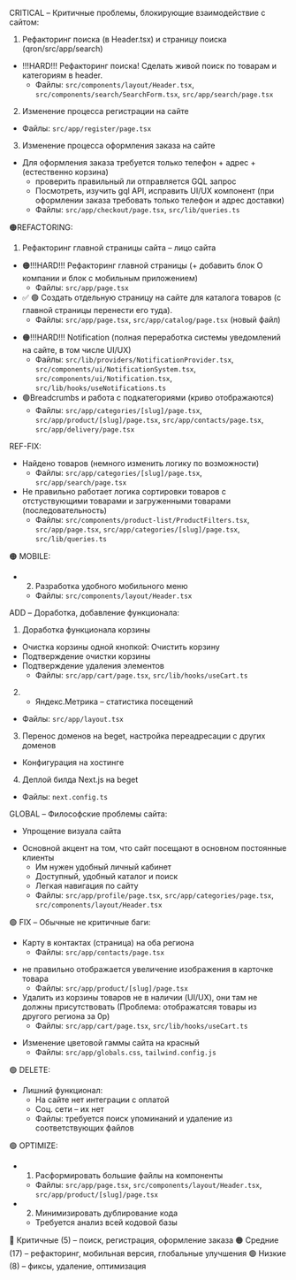 CRITICAL – Критичные проблемы, блокирующие взаимодействие с сайтом:

1. Рефакторинг поиска (в Header.tsx) и страницу поиска (qron/src/app/search)

- !!!HARD!!! Рефакторинг поиска! Сделать живой поиск по товарам и категориям в header.
  - Файлы: `src/components/layout/Header.tsx`, `src/components/search/SearchForm.tsx`, `src/app/search/page.tsx`

2. Изменение процесса регистрации на сайте

- Файлы: `src/app/register/page.tsx`

3. Изменение процесса оформления заказа на сайте

- Для оформления заказа требуется только телефон + адрес + (естественно корзина)
  - проверить правильный ли отправляется GQL запрос
  * Посмотреть, изучить gql API, исправить UI/UX компонент (при оформлении заказа требовать только телефон и адрес доставки)
  - Файлы: `src/app/checkout/page.tsx`, `src/lib/queries.ts`

🟠REFACTORING:

1. Рефакторинг главной страницы сайта – лицо сайта

- 🟠!!!HARD!!! Рефакторинг главной страницы (+ добавить блок О компании и блок с мобильным приложением)
  - Файлы: `src/app/page.tsx`
- ✅ 🟢 Создать отдельную страницу на сайте для каталога товаров (с главной страницы перенести его туда).
  - Файлы: `src/app/page.tsx`, `src/app/catalog/page.tsx` (новый файл)

<!-- - ✅ 🟢 Рефакторинг лучших предложений /src/components/product/ProductCarousel.tsx (совсем не правильная логика работы, лучше пока заменить на скролл)
  - Файлы: `src/components/product/ProductCarousel.tsx` -->

- 🟠!!!HARD!!! Notification (полная переработка системы уведомлений на сайте, в том числе UI/UX)
  - Файлы: `src/lib/providers/NotificationProvider.tsx`, `src/components/ui/NotificationSystem.tsx`, `src/components/ui/Notification.tsx`, `src/lib/hooks/useNotifications.ts`
- 🟢Breadcrumbs и работа с подкатегориями (криво отображаются)
  - Файлы: `src/app/categories/[slug]/page.tsx`, `src/app/product/[slug]/page.tsx`, `src/app/contacts/page.tsx`, `src/app/delivery/page.tsx`

REF-FIX:

- Найдено товаров (немного изменить логику по возможности)
  - Файлы: `src/app/categories/[slug]/page.tsx`, `src/app/search/page.tsx`
- Не правильно работает логика сортировки товаров с отстуствующими товарами и загруженными товарами (последовательность)
  - Файлы: `src/components/product-list/ProductFilters.tsx`, `src/app/page.tsx`, `src/app/categories/[slug]/page.tsx`, `src/lib/queries.ts`

🟠 MOBILE:

<!-- - 1. Уменьшение размеров шрифтов на мобильной версии
  - Файлы: `src/app/globals.css`, `tailwind.config.js` -->

- 2. Разработка удобного мобильного меню
  - Файлы: `src/components/layout/Header.tsx`

<!-- - -->

ADD – Доработка, добавление функционала:

1. Доработка функционала корзины

- Очистка корзины одной кнопкой: Очистить корзину
- Подтверждение очистки корзины
- Подтверждение удаления элементов
  - Файлы: `src/app/cart/page.tsx`, `src/lib/hooks/useCart.ts`

2. - Яндекс.Метрика – статистика посещений

- Файлы: `src/app/layout.tsx`

3. Перенос доменов на beget, настройка переадресации с других доменов

- Конфигурация на хостинге

4. Деплой билда Next.js на beget

- Файлы: `next.config.ts`

<!-- - -->

GLOBAL – Философские проблемы сайта:

- Упрощение визуала сайта

* Основной акцент на том, что сайт посещают в основном постоянные клиенты
  - Им нужен удобный личный кабинет
  - Доступный, удобный каталог и поиск
  - Легкая навигация по сайту
  - Файлы: `src/app/profile/page.tsx`, `src/app/categories/page.tsx`, `src/components/layout/Header.tsx`

🟢 FIX – Обычные не критичные баги:

<!-- - Не всегда работает подгрузка товаров при перемещении по категориям (вроде исправлено) -->

- Карту в контактах (страница) на оба региона
  - Файлы: `src/app/contacts/page.tsx`

<!-- - ✅ 🟢 z-index сортировки сделать больше
  - Файлы: `src/components/product-list/ProductFilters.tsx`

- ✅ 🟢 поправить мини-галерею под фото товара, верстка кривовато отображается (там скролл почему-то в высоту) (не видно полностью)
  - Файлы: `src/app/product/[slug]/page.tsx` -->

<!-- - (ПОКА НЕ ЯСНО КАК РЕАЛИЗОВАТЬ) не отображать подкатегории, где нет товаров (В данной категории нет товаров.)
  - Файлы: `src/app/categories/[slug]/page.tsx` -->

<!-- - отображение картинок в каталоге сделать полное
  - Файлы: `src/components/product/ProductCard.tsx` -->

- не правильно отображается увеличение изображения в карточке товара
  - Файлы: `src/app/product/[slug]/page.tsx`
- Удалить из корзины товаров не в наличии (UI/UX), они там не должны присутствовать (Проблема: отображатсяя товары из другого региона за 0р)
  - Файлы: `src/app/cart/page.tsx`, `src/lib/hooks/useCart.ts`

<!-- - ✅ Товары не в наличии (карточки в каталоге) затемнить, сделать более серыми
  - Файлы: `src/components/product/ProductCard.tsx` -->

- Изменение цветовой гаммы сайта на красный
  - Файлы: `src/app/globals.css`, `tailwind.config.js`

🟢 DELETE:

- Лишний функционал:
  - На сайте нет интеграции с оплатой
  - Соц. сети – их нет
  - Файлы: требуется поиск упоминаний и удаление из соответствующих файлов

🟢 OPTIMIZE:

- 1. Расформировать большие файлы на компоненты
  - Файлы: `src/app/page.tsx`, `src/components/layout/Header.tsx`, `src/app/product/[slug]/page.tsx`
- 2. Минимизировать дублирование кода
  - Требуется анализ всей кодовой базы

🔴 Критичные (5) – поиск, регистрация, оформление заказа
🟠 Средние (17) – рефакторинг, мобильная версия, глобальные улучшения
🟢 Низкие (8) – фиксы, удаление, оптимизация

